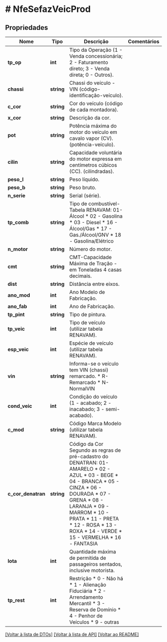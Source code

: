 # # NfeSefazVeicProd

## Propriedades

Nome | Tipo | Descrição | Comentários
------------ | ------------- | ------------- | -------------
**tp_op** | **int** | Tipo da Operação (1 - Venda concessionária; 2 - Faturamento direto; 3 - Venda direta; 0 - Outros). |
**chassi** | **string** | Chassi do veículo - VIN (código-identificação-veículo). |
**c_cor** | **string** | Cor do veículo (código de cada montadora). |
**x_cor** | **string** | Descrição da cor. |
**pot** | **string** | Potência máxima do motor do veículo em cavalo vapor (CV). (potência-veículo). |
**cilin** | **string** | Capacidade voluntária do motor expressa em centímetros cúbicos (CC). (cilindradas). |
**peso_l** | **string** | Peso líquido. |
**peso_b** | **string** | Peso bruto. |
**n_serie** | **string** | Serial (série). |
**tp_comb** | **string** | Tipo de combustível-Tabela RENAVAM: 01-Álcool  * 02 - Gasolina  * 03 - Diesel  * 16 - Álcool/Gas  * 17 - Gas./Álcool/GNV  * 18 - Gasolina/Elétrico |
**n_motor** | **string** | Número do motor. |
**cmt** | **string** | CMT-Capacidade Máxima de Tração - em Toneladas 4 casas decimais. |
**dist** | **string** | Distância entre eixos. |
**ano_mod** | **int** | Ano Modelo de Fabricação. |
**ano_fab** | **int** | Ano de Fabricação. |
**tp_pint** | **string** | Tipo de pintura. |
**tp_veic** | **int** | Tipo de veículo (utilizar tabela RENAVAM). |
**esp_veic** | **int** | Espécie de veículo (utilizar tabela RENAVAM). |
**vin** | **string** | Informa-se o veículo tem VIN (chassi) remarcado.  * R-Remarcado  * N-NormalVIN |
**cond_veic** | **int** | Condição do veículo (1 - acabado; 2 - inacabado; 3 - semi-acabado). |
**c_mod** | **string** | Código Marca Modelo (utilizar tabela RENAVAM). |
**c_cor_denatran** | **string** | Código da Cor Segundo as regras de pré-cadastro do DENATRAN: 01-AMARELO  * 02 - AZUL  * 03 - BEGE  * 04 - BRANCA  * 05 - CINZA  * 06 - DOURADA  * 07 - GRENA  * 08 - LARANJA  * 09 - MARROM  * 10 - PRATA  * 11 - PRETA  * 12 - ROSA  * 13 - ROXA  * 14 - VERDE  * 15 - VERMELHA  * 16 - FANTASIA |
**lota** | **int** | Quantidade máxima de permitida de passageiros sentados, inclusive motorista. |
**tp_rest** | **int** | Restrição  * 0 - Não há  * 1 - Alienação Fiduciária  * 2 - Arrendamento Mercantil  * 3 - Reserva de Domínio  * 4 - Penhor de Veículos  * 9 - outras |

[[Voltar à lista de DTOs]](../../README.md#models) [[Voltar à lista de API]](../../README.md#endpoints) [[Voltar ao README]](../../README.md)
